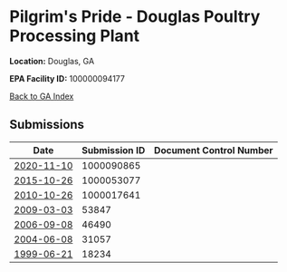 # Pilgrim's Pride - Douglas Poultry Processing Plant

**Location:** Douglas, GA

**EPA Facility ID:** 100000094177

[Back to GA Index](../../index.md)

## Submissions

| Date | Submission ID | Document Control Number |
|------|--------------|-------------------------|
| [2020-11-10](submissions/1000090865.md) | 1000090865 |  |
| [2015-10-26](submissions/1000053077.md) | 1000053077 |  |
| [2010-10-26](submissions/1000017641.md) | 1000017641 |  |
| [2009-03-03](submissions/53847.md) | 53847 |  |
| [2006-09-08](submissions/46490.md) | 46490 |  |
| [2004-06-08](submissions/31057.md) | 31057 |  |
| [1999-06-21](submissions/18234.md) | 18234 |  |

